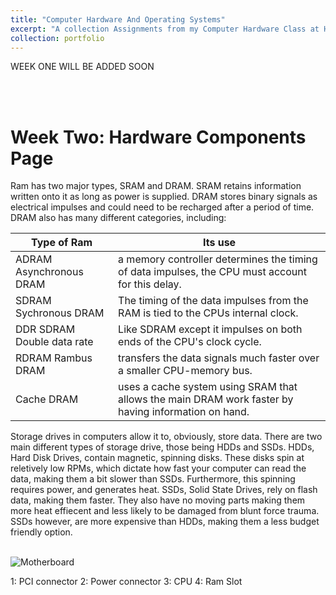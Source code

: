 ```yaml
---
title: "Computer Hardware And Operating Systems"
excerpt: "A collection Assignments from my Computer Hardware Class at Hocking College"
collection: portfolio
---
```



WEEK ONE WILL BE ADDED SOON

<a id="week_02"></a><br><br>
# Week Two: Hardware Components Page

Ram has two major types, SRAM and DRAM. SRAM retains information written onto it as long as power is supplied. DRAM stores binary signals as electrical impulses and could need to be recharged after a period of time.
DRAM also has many different categories, including:

|Type of Ram| Its use|
|----|-----|
|ADRAM Asynchronous DRAM| a memory controller determines the timing of data impulses, the CPU must account for this delay.|
|SDRAM Sychronous DRAM| The timing of the data impulses from the RAM is tied to the CPUs internal clock.|
|DDR SDRAM Double data rate| Like SDRAM except it impulses on both ends of the CPU's clock cycle.|
|RDRAM Rambus DRAM| transfers the data signals much faster over a smaller CPU-memory bus.|
|Cache DRAM| uses a cache system using SRAM that allows the main DRAM work faster by having information on hand.|

Storage drives in computers allow it to, obviously, store data. There are two main different types of storage drive, those being HDDs and SSDs. HDDs, Hard Disk Drives, contain magnetic, spinning disks. These disks spin at reletively low RPMs, which dictate how fast your computer can read the data, making them a bit slower than SSDs. Furthermore, this spinning requires power, and generates heat. SSDs, Solid State Drives, rely on flash data, making them faster. They also have no moving parts making them more heat effiecent and less likely to be damaged from blunt force trauma. SSDs however, are more expensive than HDDs, making them a less budget friendly option.
<Br><Br>

![Motherboard](https://github.com/user-attachments/assets/1149cb1f-5de1-4cae-9295-bb344f19e765)

1: PCI connector
2: Power connector
3: CPU
4: Ram Slot
